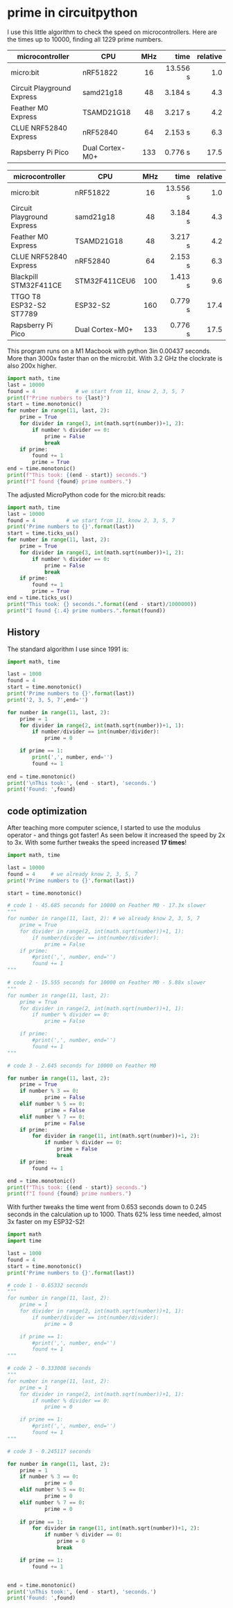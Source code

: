 # prime in circuitpython

I use this little algorithm to check the speed on microcontrollers. Here are the times up to 10000, finding all 1229 prime numbers.

| microcontroller            | CPU             | MHz |     time | relative |
|----------------------------|-----------------|:---:|---------:|---------:|
| micro:bit                  | nRF51822        | 16  | 13.556 s |      1.0 |
| Circuit Playground Express | samd21g18       | 48  | 3.184 s  |      4.3 |
| Feather M0 Express         | TSAMD21G18      | 48  | 3.217 s  |      4.2 |
| CLUE NRF52840 Express      | nRF52840        | 64  | 2.153 s  |      6.3 |
| Rapsberry Pi Pico          | Dual Cortex-M0+ | 133 | 0.776 s  |     17.5 |

| microcontroller            | CPU             | MHz |     time | relative |
|----------------------------|-----------------|:---:|---------:|---------:|
| micro:bit                  | nRF51822        | 16  | 13.556 s |      1.0 |
| Circuit Playground Express | samd21g18       | 48  | 3.184 s  |      4.3 |
| Feather M0 Express         | TSAMD21G18      | 48  | 3.217 s  |      4.2 |
| CLUE NRF52840 Express      | nRF52840        | 64  | 2.153 s  |      6.3 |
| Blackpill STM32F411CE      | STM32F411CEU6   | 100 | 1.413 s  |      9.6 |
| TTGO T8 ESP32-S2 ST7789    | ESP32-S2        | 160 | 0.779 s  |     17.4 |
| Rapsberry Pi Pico          | Dual Cortex-M0+ | 133 | 0.776 s  |     17.5 |

This program runs on a M1 Macbook with python 3in 0.00437 seconds. More than 3000x faster than on the micro:bit. With 3.2 GHz the clockrate is also 200x higher.

``` py
import math, time
last = 10000
found = 4             # we start from 11, know 2, 3, 5, 7
print(f"Prime numbers to {last}")
start = time.monotonic()
for number in range(11, last, 2):
    prime = True
    for divider in range(3, int(math.sqrt(number))+1, 2):
        if number % divider == 0:
            prime = False
            break
    if prime:
        found += 1
        prime = True
end = time.monotonic()
print(f"This took: {(end - start)} seconds.")
print(f"I found {found} prime numbers.")
```

The adjusted MicroPython code for the micro:bit reads:

``` py
import math, time
last = 10000
found = 4          # we start from 11, know 2, 3, 5, 7
print('Prime numbers to {}'.format(last))
start = time.ticks_us()
for number in range(11, last, 2):
    prime = True
    for divider in range(3, int(math.sqrt(number))+1, 2):
        if number % divider == 0:
            prime = False
            break
    if prime:
        found += 1
        prime = True
end = time.ticks_us()
print("This took: {} seconds.".format((end - start)/1000000))
print("I found {:.4} prime numbers.".format(found))
```

## History

The standard algorithm I use since 1991 is:

``` py
import math, time

last = 1000
found = 4
start = time.monotonic()
print('Prime numbers to {}'.format(last))
print('2, 3, 5, 7',end='')

for number in range(11, last, 2):
    prime = 1
    for divider in range(2, int(math.sqrt(number))+1, 1):
        if number/divider == int(number/divider):
            prime = 0

    if prime == 1:
        print(',', number, end='')
        found += 1
      
end = time.monotonic()
print('\nThis took:', (end - start), 'seconds.')
print('Found: ',found)
```

## code optimization

After teaching more computer science, I started to use the modulus operator - and things got faster! As seen below it increased the speed by 2x to 3x. With some further tweaks the speed increased __17 times__!

``` py
import math, time

last = 10000
found = 4     # we already know 2, 3, 5, 7
print('Prime numbers to {}'.format(last))

start = time.monotonic()

# code 1 - 45.685 seconds for 10000 on Feather M0 - 17.3x slower
"""
for number in range(11, last, 2): # we already know 2, 3, 5, 7
    prime = True
    for divider in range(2, int(math.sqrt(number))+1, 1):
        if number/divider == int(number/divider):
            prime = False
    if prime:
        #print(',', number, end='')
        found += 1
"""

# code 2 - 15.555 seconds for 10000 on Feather M0 - 5.88x slower
"""
for number in range(11, last, 2):
    prime = True
    for divider in range(2, int(math.sqrt(number))+1, 1):
        if number % divider == 0:
            prime = False

    if prime:
        #print(',', number, end='')
        found += 1
"""

# code 3 - 2.645 seconds for 10000 on Feather M0

for number in range(11, last, 2):
    prime = True
    if number % 3 == 0:
            prime = False
    elif number % 5 == 0:
            prime = False
    elif number % 7 == 0:
            prime = False
    if prime:
        for divider in range(11, int(math.sqrt(number))+1, 2):
            if number % divider == 0:
                prime = False
                break
    if prime:
        found += 1

end = time.monotonic()
print(f"This took: {(end - start)} seconds.")
print(f"I found {found} prime numbers.")

```

With further tweaks the time went from 0.653 seconds down to 0.245 seconds in the calculation up to 1000. Thats 62% less time needed, almost 3x faster on my ESP32-S2!

``` py
import math
import time

last = 1000
found = 4
start = time.monotonic()
print('Prime numbers to {}'.format(last))

# code 1 - 0.65332 seconds
"""
for number in range(11, last, 2):
    prime = 1
    for divider in range(2, int(math.sqrt(number))+1, 1):
        if number/divider == int(number/divider):
            prime = 0

    if prime == 1:
        #print(',', number, end='')
        found += 1
"""

# code 2 - 0.333008 seconds
"""
for number in range(11, last, 2):
    prime = 1
    for divider in range(2, int(math.sqrt(number))+1, 1):
        if number % divider == 0:
            prime = 0

    if prime == 1:
        #print(',', number, end='')
        found += 1
"""

# code 3 - 0.245117 seconds

for number in range(11, last, 2):
    prime = 1
    if number % 3 == 0:
            prime = 0
    elif number % 5 == 0:
            prime = 0
    elif number % 7 == 0:
            prime = 0
    
    if prime == 1:
        for divider in range(11, int(math.sqrt(number))+1, 2):
            if number % divider == 0:
                prime = 0
                break

    if prime == 1:
        found += 1


end = time.monotonic()
print('\nThis took:', (end - start), 'seconds.')
print('Found: ',found)

```
